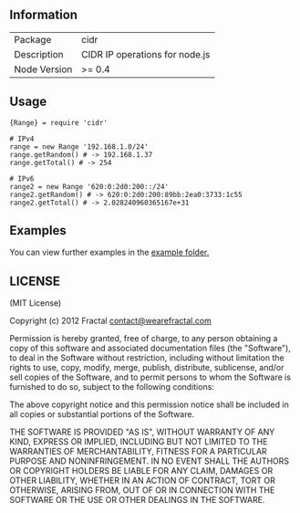## Information

<table>
<tr>
<td>Package</td><td>cidr</td>
</tr>
<tr>
<td>Description</td>
<td>CIDR IP operations for node.js</td>
</tr>
<tr>
<td>Node Version</td>
<td>>= 0.4</td>
</tr>
</table>

## Usage

```coffee-script
{Range} = require 'cidr'

# IPv4
range = new Range '192.168.1.0/24'
range.getRandom() # -> 192.168.1.37
range.getTotal() # -> 254

# IPv6
range2 = new Range '620:0:2d0:200::/24'
range2.getRandom() # -> 620:0:2d0:200:89bb:2ea0:3733:1c55
range2.getTotal() # -> 2.028240960365167e+31
```

## Examples

You can view further examples in the [example folder.](https://github.com/wearefractal/cidr/tree/master/examples)

## LICENSE

(MIT License)

Copyright (c) 2012 Fractal <contact@wearefractal.com>

Permission is hereby granted, free of charge, to any person obtaining
a copy of this software and associated documentation files (the
"Software"), to deal in the Software without restriction, including
without limitation the rights to use, copy, modify, merge, publish,
distribute, sublicense, and/or sell copies of the Software, and to
permit persons to whom the Software is furnished to do so, subject to
the following conditions:

The above copyright notice and this permission notice shall be
included in all copies or substantial portions of the Software.

THE SOFTWARE IS PROVIDED "AS IS", WITHOUT WARRANTY OF ANY KIND,
EXPRESS OR IMPLIED, INCLUDING BUT NOT LIMITED TO THE WARRANTIES OF
MERCHANTABILITY, FITNESS FOR A PARTICULAR PURPOSE AND
NONINFRINGEMENT. IN NO EVENT SHALL THE AUTHORS OR COPYRIGHT HOLDERS BE
LIABLE FOR ANY CLAIM, DAMAGES OR OTHER LIABILITY, WHETHER IN AN ACTION
OF CONTRACT, TORT OR OTHERWISE, ARISING FROM, OUT OF OR IN CONNECTION
WITH THE SOFTWARE OR THE USE OR OTHER DEALINGS IN THE SOFTWARE.
